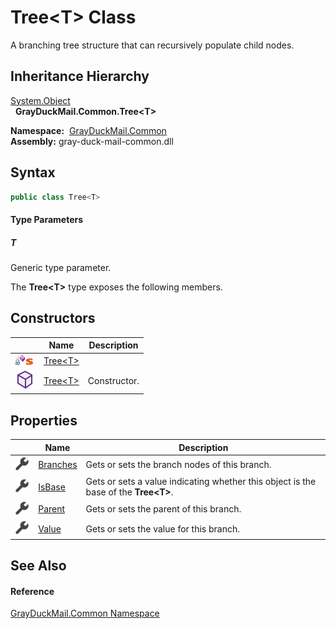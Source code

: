 Tree&lt;T> Class
================
A branching tree structure that can recursively populate child nodes.


Inheritance Hierarchy
---------------------
[System.Object][1]  
  **GrayDuckMail.Common.Tree&lt;T>**  

  **Namespace:**  [GrayDuckMail.Common][2]  
  **Assembly:** gray-duck-mail-common.dll

Syntax
------

```csharp
public class Tree<T>

```

#### Type Parameters

##### *T*
Generic type parameter.

The **Tree&lt;T>** type exposes the following members.


Constructors
------------

|                                   | Name            | Description  |
| --------------------------------- | --------------- | ------------ |
| ![Private method]![Static member] | [Tree&lt;T>][3] |              |
| ![Public method]                  | [Tree&lt;T>][4] | Constructor. |


Properties
----------

|                    | Name          | Description                                                                            |
| ------------------ | ------------- | -------------------------------------------------------------------------------------- |
| ![Public property] | [Branches][5] | Gets or sets the branch nodes of this branch.                                          |
| ![Public property] | [IsBase][6]   | Gets or sets a value indicating whether this object is the base of the **Tree&lt;T>**. |
| ![Public property] | [Parent][7]   | Gets or sets the parent of this branch.                                                |
| ![Public property] | [Value][8]    | Gets or sets the value for this branch.                                                |


See Also
--------

#### Reference
[GrayDuckMail.Common Namespace][2]  

[1]: https://docs.microsoft.com/dotnet/api/system.object
[2]: ../README.md
[3]: _cctor.md
[4]: _ctor.md
[5]: Branches.md
[6]: IsBase.md
[7]: Parent.md
[8]: Value.md
[Private method]: ../../icons/privmethod.gif "Private method"
[Static member]: ../../icons/static.gif "Static member"
[Public method]: ../../icons/pubmethod.svg "Public method"
[Public property]: ../../icons/pubproperty.svg "Public property"